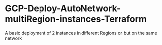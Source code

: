 # GCP-Deploy-AutoNetwork-multiRegion-instances-Terraform
A basic deployment of 2 instances in different Regions on but on the same network
